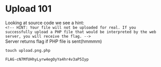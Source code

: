 # Upload 101
Looking at source code we see a hint:   
```<!-- HINT: Your file will not be uploaded for real. If you successfully upload a PHP file that would be interpreted by the web server, you will receive the flag. -->```      
Server returns flag if PHP file is sent(hmmmm)

``touch upload.png.php``

``FLAG-cN7MfUHhyLyrw4egOyYa4hr4v3aP5Iyp``

